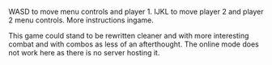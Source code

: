 WASD to move menu controls and player 1. IJKL to move player 2 and player 2 menu controls. More instructions ingame.

This game could stand to be rewritten cleaner and with more interesting combat and with combos as less of an afterthought. The online mode does not work here as there is no server hosting it.
